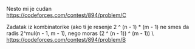 Nesto mi je cudan     \
https://codeforces.com/contest/894/problem/C

Zadatak iz kombinatorike (ako ti je resenje 2 ^ (n - 1) * (m - 1) ne smes da radis 2^mul(n - 1, m - 1), nego moras (2 ^ (n - 1)) ^ (m - 1))      \ 
https://codeforces.com/contest/894/problem/B
